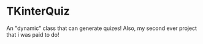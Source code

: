 # TKinterQuiz
An "dynamic" class that can generate quizes! Also, my second ever project that i was paid to do!
